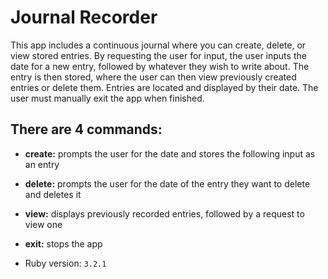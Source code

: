 # Journal Recorder

This app includes a continuous journal where you can create, delete, or view stored entries. By requesting the user for input, the user inputs the date for a new entry, followed by whatever they wish to write about. The entry is then stored, where the user can then view previously created entries or delete them. Entries are located and displayed by their date. The user must manually exit the app when finished.

## There are 4 commands:
- **create:** prompts the user for the date and stores the following input as an entry
- **delete:** prompts the user for the date of the entry they want to delete and deletes it
- **view:** displays previously recorded entries, followed by a request to view one
- **exit:** stops the app

- Ruby version: `3.2.1`
